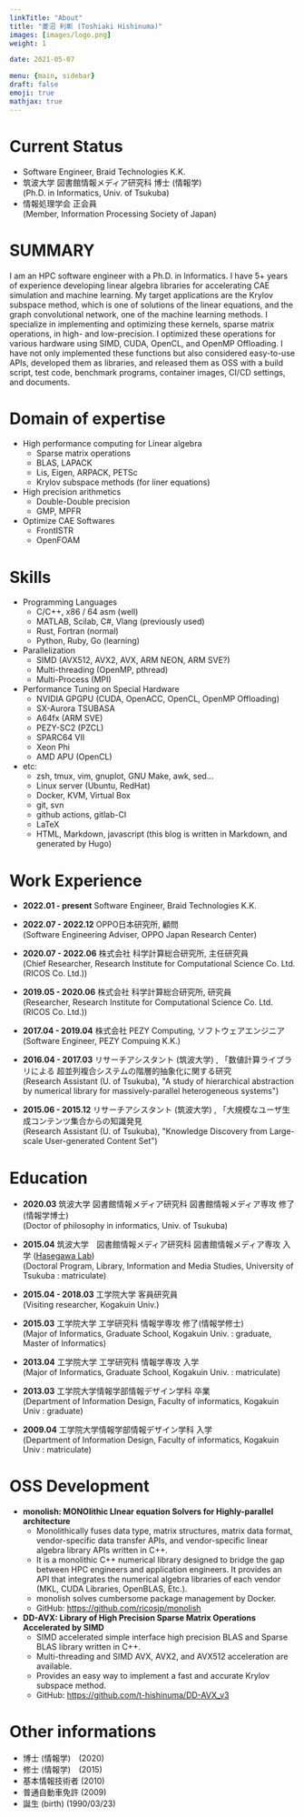 ```yaml
---
linkTitle: "About"
title: "菱沼 利彰 (Toshiaki Hishinuma)"
images: [images/logo.png]
weight: 1

date: 2021-05-07

menu: {main, sidebar}
draft: false
emoji: true
mathjax: true
---
```


# Current Status
* Software Engineer, Braid Technologies K.K.
* 筑波大学 図書館情報メディア研究科 博士 (情報学) \
	(Ph.D. in Informatics, Univ. of Tsukuba)
* 情報処理学会 正会員\
   	(Member, Information Processing Society of Japan)

# SUMMARY
I am an HPC software engineer with a Ph.D. in Informatics. 
I have 5+ years of experience developing linear algebra libraries for accelerating CAE simulation and machine learning. 
My target applications are the Krylov subspace method, which is one of solutions of the linear equations, and the graph convolutional network, one of the machine learning methods.
I specialize in implementing and optimizing these kernels, sparse matrix operations, in high- and low-precision. 
I optimized these operations for various hardware using SIMD, CUDA, OpenCL, and OpenMP Offloading. 
I have not only implemented these functions but also considered easy-to-use APIs, developed them as libraries, and released them as OSS with a build script, test code, benchmark programs, container images, CI/CD settings, and documents.

# Domain of expertise
* High performance computing for Linear algebra
	* Sparse matrix operations
	* BLAS, LAPACK
	* Lis, Eigen, ARPACK, PETSc
    * Krylov subspace methods (for liner equations)
* High precision arithmetics
	* Double-Double precision
	* GMP, MPFR
* Optimize CAE Softwares
	* FrontISTR
	* OpenFOAM

# Skills
* Programming Languages
    * C/C++, x86 / 64 asm (well)
    * MATLAB, Scilab, C#, Vlang (previously used)
    * Rust, Fortran (normal)
    * Python, Ruby, Go (learning)
* Parallelization
	* SIMD (AVX512, AVX2, AVX, ARM NEON, ARM SVE?)
	* Multi-threading (OpenMP, pthread)
	* Multi-Process (MPI)
* Performance Tuning on Special Hardware
	* NVIDIA GPGPU (CUDA, OpenACC, OpenCL, OpenMP Offloading)
	* SX-Aurora TSUBASA
	* A64fx (ARM SVE)
	* PEZY-SC2 (PZCL)
    * SPARC64 VII
    * Xeon Phi
    * AMD APU (OpenCL)
* etc:
	* zsh, tmux, vim, gnuplot, GNU Make, awk, sed...
	* Linux server (Ubuntu, RedHat)
	* Docker, KVM, Virtual Box
	* git, svn
	* github actions, gitlab-CI
	* LaTeX
	* HTML, Markdown, javascript (this blog is written in Markdown, and generated by Hugo)

# Work Experience
* **2022.01 - present** Software Engineer, Braid Technologies K.K.
* **2022.07 - 2022.12** OPPO日本研究所, 顧問\
(Software Engineering Adviser, OPPO Japan Research Center)
* **2020.07 - 2022.06** 株式会社 科学計算総合研究所, 主任研究員\
(Chief Researcher, Research Institute for Computational Science Co. Ltd. (RICOS Co. Ltd.))
* **2019.05 - 2020.06** 株式会社 科学計算総合研究所, 研究員\
(Researcher, Research Institute for Computational Science Co. Ltd. (RICOS Co. Ltd.))

* **2017.04 - 2019.04** 株式会社 PEZY Computing, ソフトウェアエンジニア\
(Software Engineer, PEZY Compuing K.K.)

* **2016.04 - 2017.03** リサーチアシスタント (筑波大学) , 「数値計算ライブラリによる 超並列複合システムの階層的抽象化に関する研究\
(Research Assistant (U. of Tsukuba), "A study of hierarchical abstraction by numerical library for massively-parallel heterogeneous systems")
* **2015.06 - 2015.12** リサーチアシスタント (筑波大学) , 「大規模なユーザ生成コンテンツ集合からの知識発見\
(Research Assistant (U. of Tsukuba), "Knowledge Discovery from Large-scale User-generated Content Set")


# Education
* **2020.03** 筑波大学 図書館情報メディア研究科 図書館情報メディア専攻 修了 (情報学博士)\
(Doctor of philosophy in informatics, Univ. of Tsukuba)
* **2015.04** 筑波大学　図書館情報メディア研究科 図書館情報メディア専攻 入学 ([Hasegawa Lab][2])\
(Doctoral Program, Library, Information and Media Studies, University of Tsukuba : matriculate)
* **2015.04 - 2018.03** 工学院大学 客員研究員\
(Visiting researcher, Kogakuin Univ.)

* **2015.03** 工学院大学 工学研究科 情報学専攻 修了(情報学修士)\
(Major of Informatics, Graduate School, Kogakuin Univ. : graduate, Master of Informatics)
* **2013.04** 工学院大学 工学研究科 情報学専攻 入学\
(Major of Informatics, Graduate School, Kogakuin Univ. : matriculate)

* **2013.03** 工学院大学情報学部情報デザイン学科 卒業\
(Department of Information Design, Faculty of informatics, Kogakuin Univ : graduate)
* **2009.04** 工学院大学情報学部情報デザイン学科 入学\
(Department of Information Design, Faculty of informatics, Kogakuin Univ : matriculate)


# OSS Development
- **monolish: MONOlithic LInear equation Solvers for Highly-parallel architecture**
    - Monolithically fuses data type, matrix structures, matrix data format, vendor-specific data transfer APIs, and vendor-specific linear algebra library APIs written in C++.
    - It is a monolithic C++ numerical library designed to bridge the gap between HPC engineers and application engineers. It provides an API that integrates the numerical algebra libraries of each vendor (MKL, CUDA Libraries, OpenBLAS, Etc.).
    - monolish solves cumbersome package management by Docker.
    - GitHub: https://github.com/ricosjp/monolish
- **DD-AVX: Library of High Precision Sparse Matrix Operations Accelerated by SIMD**
    - SIMD accelerated simple interface high precision BLAS and Sparse BLAS library written in C++.
    - Multi-threading and SIMD AVX, AVX2, and AVX512 acceleration are available. 
    - Provides an easy way to implement a fast and accurate Krylov subspace method.
    - GitHub: https://github.com/t-hishinuma/DD-AVX_v3


# Other informations
* 博士 (情報学)　(2020)
* 修士 (情報学)　(2015)
* 基本情報技術者 (2010)
* 普通自動車免許 (2009)
* 誕生 (birth) (1990/03/23)

[1]: http://hpcl.info.kogakuin.ac.jp/
[2]: https://tgosros.wixsite.com/hasegawaken
[3]: https://www.ricos.co.jp/
